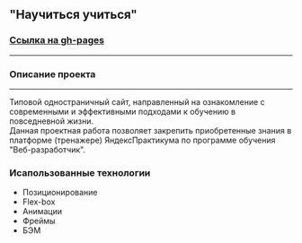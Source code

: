 ## "Научиться учиться"
### [Ссылка на gh-pages](https://nsotnikov16.github.io/how-to-learn)
----
### Описание проекта
----------------------------------------------------------------------------------------------------
Типовой одностраничный сайт, направленный на ознакомление с современными и 
эффективными подходами к обучению в повседневной жизни.<br>
Данная проектная работа позволяет закрепить приобретенные знания в платформе (тренажере) ЯндексПрактикума по программе обучения "Веб-разработчик".  
### Исапользованные технологии
* Позиционирование
* Flex-box
* Анимации
* Фреймы
* БЭМ

